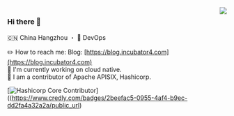 <img align="right" src="https://github-readme-stats.vercel.app/api?username=incubator4&show_icons=true&icon_color=805AD5&text_color=718096&bg_color=ffffff&hide_title=false" />

### Hi there 👋

🇨🇳 China Hangzhou ・ 🔧 DevOps

✏️ How to reach me:  Blog: [https://blog.incubator4.com](https://blog.incubator4.com)  
🔭 I'm currently working on cloud native.  
👯 I am a contributor of Apache APISIX, Hashicorp.

[![Hashicorp Core Contributor](https://images.credly.com/size/680x680/images/344d6dac-dfce-49b2-b07b-c643c4809ecb/image.png)]((https://www.credly.com/badges/2beefac5-0955-4af4-b9ec-dd2fa4a32a2a/public_url)


<!--
**Incubator4th/Incubator4th** is a ✨ _special_ ✨ repository because its `README.md` (this file) appears on your GitHub profile.

Here are some ideas to get you started:



- 🔭 I’m currently working on ...
- 🌱 I’m currently learning ...
- 👯 I’m looking to collaborate on ...
- 🤔 I’m looking for help with ...
- 💬 Ask me about ...
- 📫 How to reach me: ...
- 😄 Pronouns: ...
- ⚡ Fun fact: ...
-->
